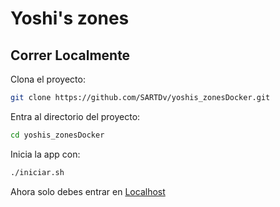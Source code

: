 # Yoshi's zones

## Correr Localmente

Clona el proyecto:

```bash
git clone https://github.com/SARTDv/yoshis_zonesDocker.git
```

Entra al directorio del proyecto:

```bash
cd yoshis_zonesDocker
```

Inicia la app con:

```bash
./iniciar.sh
```

Ahora solo debes entrar en [Localhost](localhost:5173)
